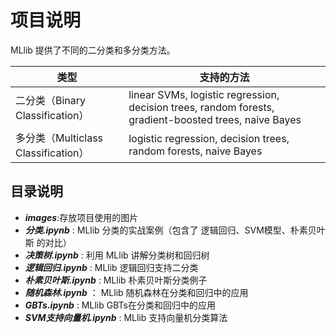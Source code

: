 # 项目说明
MLlib 提供了不同的二分类和多分类方法。  

| 类型 | 支持的方法 |
| --- | --- |
| 二分类（Binary Classification） | linear SVMs, logistic regression, decision trees, random forests, gradient-boosted trees, naive Bayes |
|  多分类（Multiclass Classification） | logistic regression, decision trees, random forests, naive Bayes |

## 目录说明
- ***images***:存放项目使用的图片  
- ***分类.ipynb*** : MLlib 分类的实战案例（包含了 逻辑回归、SVM模型、朴素贝叶斯 的对比） 
- ***决策树.ipynb*** : 利用 MLlib 讲解分类树和回归树  
- ***逻辑回归.ipynb*** : MLlib 逻辑回归支持二分类  
- ***朴素贝叶斯.ipynb*** : MLlib 朴素贝叶斯分类例子  
- ***随机森林.ipynb*** ： MLlib 随机森林在分类和回归中的应用  
- ***GBTs.ipynb*** : MLlib GBTs在分类和回归中的应用  
- ***SVM支持向量机.ipynb*** : MLlib 支持向量机分类算法
